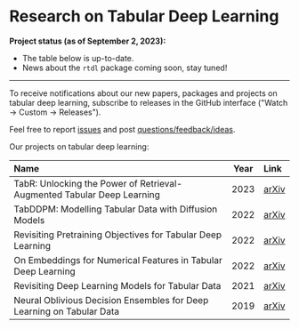 # Research on Tabular Deep Learning

**Project status (as of September 2, 2023):**
- The table below is up-to-date.
- News about the `rtdl` package coming soon, stay tuned!

---

To receive notifications about our new papers, packages and projects on tabular deep learning, subscribe to releases in the GitHub interface ("Watch -> Custom -> Releases").

Feel free to report [issues](https://github.com/Yura52/rtdl/issues) and post [questions/feedback/ideas](https://github.com/Yura52/rtdl/discussions).

Our projects on tabular deep learning:

| Name                                                                   | Year  | Link                                      |
| :--------------------------------------------------------------------- | :---: | :---------------------------------------- |
| TabR: Unlocking the Power of Retrieval-Augmented Tabular Deep Learning | 2023  | [arXiv](https://arxiv.org/abs/2307.14338) |
| TabDDPM: Modelling Tabular Data with Diffusion Models                  | 2022  | [arXiv](https://arxiv.org/abs/2209.15421) |
| Revisiting Pretraining Objectives for Tabular Deep Learning            | 2022  | [arXiv](https://arxiv.org/abs/2207.03208) |
| On Embeddings for Numerical Features in Tabular Deep Learning          | 2022  | [arXiv](https://arxiv.org/abs/2203.05556) |
| Revisiting Deep Learning Models for Tabular Data                       | 2021  | [arXiv](https://arxiv.org/abs/2106.11959) |
| Neural Oblivious Decision Ensembles for Deep Learning on Tabular Data  | 2019  | [arXiv](https://arxiv.org/abs/1909.06312) |
